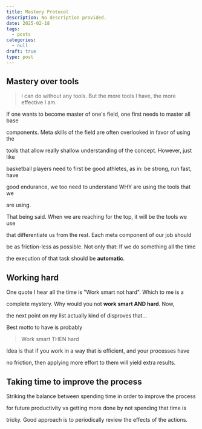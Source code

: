 ```yaml
---
title: Mastery Protocol
description: No description provided.
date: 2025-02-18
tags:
  - posts
categories:
  - null
draft: true
type: post
---
```


## Mastery over tools

> I can do without any tools. But the more tools I have, the more effective I am.

If one wants to become master of one's field, one first needs to master all base

components. Meta skills of the field are often overlooked in favor of using the

tools that allow really shallow understanding of the concept. However, just like

basketball players need to first be good athletes, as in: be strong, run fast, have 

good endurance, we too need to understand WHY are using the tools that we 

are using.

That being said. When we are reaching for the top, it will be the tools we use

that differentiate us from the rest. Each meta component of our job should 

be as friction-less as possible. Not only that: If we do something all the time

the execution of that task should be **automatic**. 

## Working hard

One quote I hear all the time is "Work smart not hard". Which to me is a

complete mystery. Why would you not **work smart AND hard**. Now, 

the next point on my list actually kind of disproves that...

Best motto to have is probably

> Work smart THEN hard

Idea is that if you work in a way that is efficient, and your processes have 

no friction, then applying more effort to them will yield extra results.

## Taking time to improve the process

Striking the balance between spending time in order to improve the process

for future productivity vs getting more done by not spending that time is

tricky. Good approach is to periodically review the effects of the actions.
